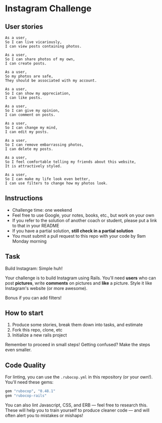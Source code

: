 Instagram Challenge
===================

## User stories

```
As a user,
So I can live vicariously,
I can view posts containing photos.
```

```
As a user,
So I can share photos of my own,
I can create posts.
```

```
As a user,
So my photos are safe,
They should be associated with my account.
```

```
As a user,
So I can show my appreciation,
I can like posts.
```

```
As a user,
So I can give my opinion,
I can comment on posts.
```

```
As a user,
So I can change my mind,
I can edit my posts.
```

```
As a user,
So I can remove embarrassing photos,
I can delete my posts.
```

```
As a user, 
So I feel comfortable telling my friends about this website,
It is attractively styled.
```

```
As a user,
So I can make my life look even better,
I can use filters to change how my photos look.
```

## Instructions

* Challenge time: one weekend
* Feel free to use Google, your notes, books, etc., but work on your own
* If you refer to the solution of another coach or student, please put a link to that in your README
* If you have a partial solution, **still check in a partial solution**
* You must submit a pull request to this repo with your code by 9am Monday morning

## Task

Build Instagram: Simple huh!

Your challenge is to build Instagram using Rails. You'll need **users** who can post **pictures**, write **comments** on pictures and **like** a picture. Style it like Instagram's website (or more awesome).

Bonus if you can add filters!

## How to start

1. Produce some stories, break them down into tasks, and estimate
2. Fork this repo, clone, etc
3. Initialize a new rails project

Remember to proceed in small steps! Getting confused? Make the steps even smaller.

## Code Quality

For linting, you can use the `.rubocop.yml` in this repository (or your own!).
You'll need these gems:

```ruby
gem "rubocop", "0.48.1"
gem "rubocop-rails"
```

You can also lint Javascript, CSS, and ERB — feel free to research this. These
will help you to train yourself to produce cleaner code — and will often alert
you to mistakes or mishaps!
